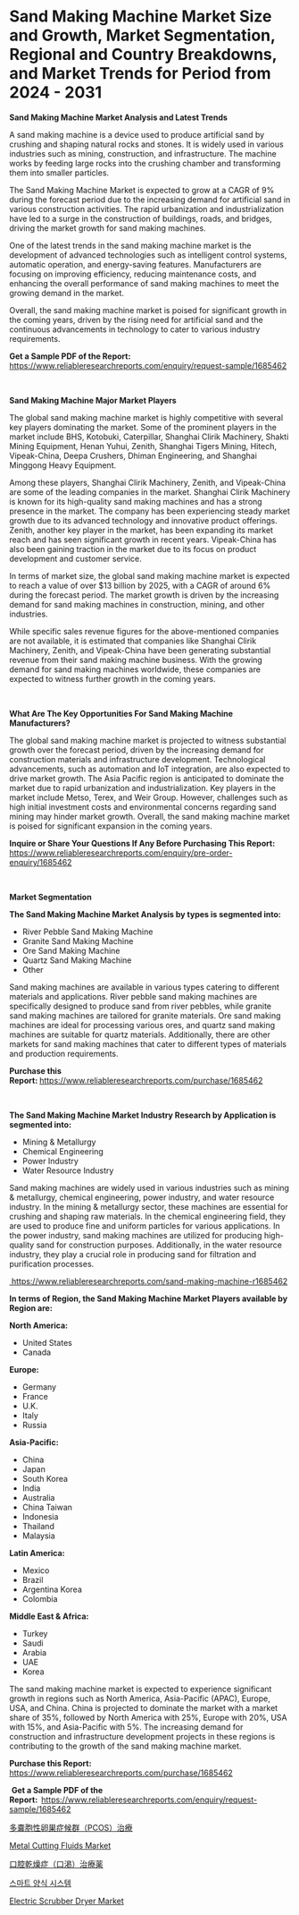 <p><h1>Sand Making Machine Market Size and Growth, Market Segmentation, Regional and Country Breakdowns, and Market Trends for Period from 2024 -  2031</h1></p><p><strong>Sand Making Machine Market Analysis and Latest Trends</strong></p>
<p><p>A sand making machine is a device used to produce artificial sand by crushing and shaping natural rocks and stones. It is widely used in various industries such as mining, construction, and infrastructure. The machine works by feeding large rocks into the crushing chamber and transforming them into smaller particles.</p><p>The Sand Making Machine Market is expected to grow at a CAGR of 9% during the forecast period due to the increasing demand for artificial sand in various construction activities. The rapid urbanization and industrialization have led to a surge in the construction of buildings, roads, and bridges, driving the market growth for sand making machines.</p><p>One of the latest trends in the sand making machine market is the development of advanced technologies such as intelligent control systems, automatic operation, and energy-saving features. Manufacturers are focusing on improving efficiency, reducing maintenance costs, and enhancing the overall performance of sand making machines to meet the growing demand in the market.</p><p>Overall, the sand making machine market is poised for significant growth in the coming years, driven by the rising need for artificial sand and the continuous advancements in technology to cater to various industry requirements.</p></p>
<p><strong>Get a Sample PDF of the Report:&nbsp;</strong> <a href="https://www.reliableresearchreports.com/enquiry/request-sample/1685462">https://www.reliableresearchreports.com/enquiry/request-sample/1685462</a></p>
<p>&nbsp;</p>
<p><strong>Sand Making Machine Major Market Players</strong></p>
<p><p>The global sand making machine market is highly competitive with several key players dominating the market. Some of the prominent players in the market include BHS, Kotobuki, Caterpillar, Shanghai Clirik Machinery, Shakti Mining Equipment, Henan Yuhui, Zenith, Shanghai Tigers Mining, Hitech, Vipeak-China, Deepa Crushers, Dhiman Engineering, and Shanghai Minggong Heavy Equipment.</p><p>Among these players, Shanghai Clirik Machinery, Zenith, and Vipeak-China are some of the leading companies in the market. Shanghai Clirik Machinery is known for its high-quality sand making machines and has a strong presence in the market. The company has been experiencing steady market growth due to its advanced technology and innovative product offerings. Zenith, another key player in the market, has been expanding its market reach and has seen significant growth in recent years. Vipeak-China has also been gaining traction in the market due to its focus on product development and customer service.</p><p>In terms of market size, the global sand making machine market is expected to reach a value of over $13 billion by 2025, with a CAGR of around 6% during the forecast period. The market growth is driven by the increasing demand for sand making machines in construction, mining, and other industries.</p><p>While specific sales revenue figures for the above-mentioned companies are not available, it is estimated that companies like Shanghai Clirik Machinery, Zenith, and Vipeak-China have been generating substantial revenue from their sand making machine business. With the growing demand for sand making machines worldwide, these companies are expected to witness further growth in the coming years.</p></p>
<p>&nbsp;</p>
<p><strong>What Are The Key Opportunities For Sand Making Machine Manufacturers?</strong></p>
<p><p>The global sand making machine market is projected to witness substantial growth over the forecast period, driven by the increasing demand for construction materials and infrastructure development. Technological advancements, such as automation and IoT integration, are also expected to drive market growth. The Asia Pacific region is anticipated to dominate the market due to rapid urbanization and industrialization. Key players in the market include Metso, Terex, and Weir Group. However, challenges such as high initial investment costs and environmental concerns regarding sand mining may hinder market growth. Overall, the sand making machine market is poised for significant expansion in the coming years.</p></p>
<p><strong>Inquire or Share Your Questions If Any Before Purchasing This Report:</strong> <a href="https://www.reliableresearchreports.com/enquiry/pre-order-enquiry/1685462">https://www.reliableresearchreports.com/enquiry/pre-order-enquiry/1685462</a></p>
<p>&nbsp;</p>
<p><strong>Market Segmentation</strong></p>
<p><strong>The Sand Making Machine Market Analysis by types is segmented into:</strong></p>
<p><ul><li>River Pebble Sand Making Machine</li><li>Granite Sand Making Machine</li><li>Ore Sand Making Machine</li><li>Quartz Sand Making Machine</li><li>Other</li></ul></p>
<p><p>Sand making machines are available in various types catering to different materials and applications. River pebble sand making machines are specifically designed to produce sand from river pebbles, while granite sand making machines are tailored for granite materials. Ore sand making machines are ideal for processing various ores, and quartz sand making machines are suitable for quartz materials. Additionally, there are other markets for sand making machines that cater to different types of materials and production requirements.</p></p>
<p><strong>Purchase this Report:&nbsp;</strong><a href="https://www.reliableresearchreports.com/purchase/1685462">https://www.reliableresearchreports.com/purchase/1685462</a></p>
<p>&nbsp;</p>
<p><strong>The Sand Making Machine Market Industry Research by Application is segmented into:</strong></p>
<p><ul><li>Mining & Metallurgy</li><li>Chemical Engineering</li><li>Power Industry</li><li>Water Resource Industry</li></ul></p>
<p><p>Sand making machines are widely used in various industries such as mining & metallurgy, chemical engineering, power industry, and water resource industry. In the mining & metallurgy sector, these machines are essential for crushing and shaping raw materials. In the chemical engineering field, they are used to produce fine and uniform particles for various applications. In the power industry, sand making machines are utilized for producing high-quality sand for construction purposes. Additionally, in the water resource industry, they play a crucial role in producing sand for filtration and purification processes.</p></p>
<p><a href="https://www.reliableresearchreports.com/sand-making-machine-r1685462">&nbsp;https://www.reliableresearchreports.com/sand-making-machine-r1685462</a></p>
<p><strong>In terms of Region, the Sand Making Machine Market Players available by Region are:</strong></p>
<p>
    <p> <strong> North America: </strong>
        <ul>
            <li>United States</li>
            <li>Canada</li>
        </ul>
        </p> 
    <p> <strong> Europe: </strong>
        <ul>
            <li>Germany</li>
            <li>France</li>
            <li>U.K.</li>
            <li>Italy</li>
            <li>Russia</li>
        </ul>
        </p> 
    <p> <strong> Asia-Pacific: </strong>
        <ul>
            <li>China</li>
            <li>Japan</li>
            <li>South Korea</li>
            <li>India</li>
            <li>Australia</li>
            <li>China Taiwan</li>
            <li>Indonesia</li>
            <li>Thailand</li>
            <li>Malaysia</li>
        </ul>
        </p> 
    <p> <strong> Latin America: </strong>
        <ul>
            <li>Mexico</li>
            <li>Brazil</li>
            <li>Argentina Korea</li>
            <li>Colombia</li>
        </ul>
        </p> 
    <p> <strong> Middle East & Africa: </strong>
        <ul>
            <li>Turkey</li>
            <li>Saudi</li>
            <li>Arabia</li>
            <li>UAE</li>
            <li>Korea</li>
        </ul>
    </p>
    </p>
<p><p>The sand making machine market is expected to experience significant growth in regions such as North America, Asia-Pacific (APAC), Europe, USA, and China. China is projected to dominate the market with a market share of 35%, followed by North America with 25%, Europe with 20%, USA with 15%, and Asia-Pacific with 5%. The increasing demand for construction and infrastructure development projects in these regions is contributing to the growth of the sand making machine market.</p></p>
<p><strong>Purchase this Report: </strong><a href="https://www.reliableresearchreports.com/purchase/1685462">https://www.reliableresearchreports.com/purchase/1685462</a></p>
<p>&nbsp;<strong>Get a Sample PDF of the Report:&nbsp;&nbsp;</strong><a href="https://www.reliableresearchreports.com/enquiry/request-sample/1685462">https://www.reliableresearchreports.com/enquiry/request-sample/1685462</a></p>
<p><strong></strong></p>
<p><p><a href="https://github.com/schmahlson/Market-Research-Report-List-2/blob/main/8735183160511.md">多嚢胞性卵巣症候群（PCOS）治療</a></p><p><a href="https://www.linkedin.com/pulse/metal-cutting-fluids-market-global-regional-analysis-2024-idzoe?trackingId=8MG53ivXZw0Gus%2BswWoISw%3D%3D">Metal Cutting Fluids Market</a></p><p><a href="https://github.com/TerrellConn/Market-Research-Report-List-2/blob/main/2973486160512.md">口腔乾燥症（口渇）治療薬</a></p><p><a href="https://github.com/camron674/Market-Research-Report-List-1/blob/main/7280727172637.md">스마트 양식 시스템</a></p><p><a href="https://github.com/gamblestampleyjenny50m5sl6/Market-Research-Report-List-3/blob/main/electric-scrubber-dryer-market.md">Electric Scrubber Dryer Market</a></p></p>